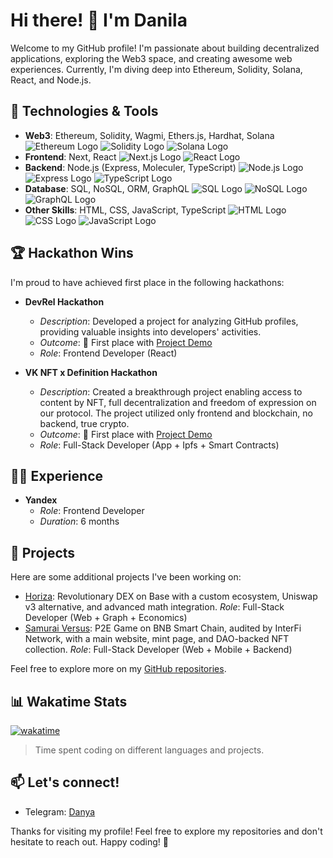 # Hi there! 👋 I'm Danila

Welcome to my GitHub profile! I'm passionate about building decentralized applications, exploring the Web3 space, and creating awesome web experiences. Currently, I'm diving deep into Ethereum, Solidity, Solana, React, and Node.js.

## 🔧 Technologies & Tools

- **Web3**: Ethereum, Solidity, Wagmi, Ethers.js, Hardhat, Solana ![Ethereum Logo](https://img.shields.io/badge/Ethereum-3C3C3D?style=for-the-badge&logo=ethereum&logoColor=white) ![Solidity Logo](https://img.shields.io/badge/Solidity-363636?style=for-the-badge&logo=solidity&logoColor=white) ![Solana Logo](https://img.shields.io/badge/Solana-262626?style=for-the-badge&logo=solana&logoColor=white)
- **Frontend**: Next, React ![Next.js Logo](https://img.shields.io/badge/Next.js-000000?style=for-the-badge&logo=next.js&logoColor=white) ![React Logo](https://img.shields.io/badge/React-20232A?style=for-the-badge&logo=react&logoColor=61DAFB)
- **Backend**: Node.js (Express, Moleculer, TypeScript) ![Node.js Logo](https://img.shields.io/badge/Node.js-339933?style=for-the-badge&logo=node.js&logoColor=white) ![Express Logo](https://img.shields.io/badge/Express-000000?style=for-the-badge&logo=express&logoColor=white) ![TypeScript Logo](https://img.shields.io/badge/TypeScript-3178C6?style=for-the-badge&logo=typescript&logoColor=white)
- **Database**: SQL, NoSQL, ORM, GraphQL ![SQL Logo](https://img.shields.io/badge/SQL-003366?style=for-the-badge&logo=mysql&logoColor=white) ![NoSQL Logo](https://img.shields.io/badge/NoSQL-4DB33D?style=for-the-badge&logo=mongodb&logoColor=white) ![GraphQL Logo](https://img.shields.io/badge/GraphQL-E10098?style=for-the-badge&logo=graphql&logoColor=white)
- **Other Skills**: HTML, CSS, JavaScript, TypeScript ![HTML Logo](https://img.shields.io/badge/HTML5-E34F26?style=for-the-badge&logo=html5&logoColor=white) ![CSS Logo](https://img.shields.io/badge/CSS3-1572B6?style=for-the-badge&logo=css3&logoColor=white) ![JavaScript Logo](https://img.shields.io/badge/JavaScript-F7DF1E?style=for-the-badge&logo=javascript&logoColor=black)

## 🏆 Hackathon Wins

I'm proud to have achieved first place in the following hackathons:

- **DevRel Hackathon**
  - *Description*: Developed a project for analyzing GitHub profiles, providing valuable insights into developers' activities.
  - *Outcome*: 🥇 First place with [Project Demo](https://www.youtube.com/watch?v=IddLAbC8w04)
  - *Role*: Frontend Developer (React)

- **VK NFT x Definition Hackathon**
  - *Description*: Created a breakthrough project enabling access to content by NFT, full decentralization and freedom of expression on our protocol. The project utilized only frontend and blockchain, no backend, true crypto.
  - *Outcome*: 🥇 First place with [Project Demo](https://www.youtube.com/watch?v=7N_apBmJgPY)
  - *Role*: Full-Stack Developer (App + Ipfs + Smart Contracts)

## 👨‍💻 Experience

- **Yandex**
  - *Role*: Frontend Developer
  - *Duration*: 6 months

## 🚀 Projects

Here are some additional projects I've been working on:

- [Horiza](https://horiza.io): Revolutionary DEX on Base with a custom ecosystem, Uniswap v3 alternative, and advanced math integration. *Role*: Full-Stack Developer (Web + Graph + Economics)
- [Samurai Versus](https://samurai-versus.io): P2E Game on BNB Smart Chain, audited by InterFi Network, with a main website, mint page, and DAO-backed NFT collection. *Role*: Full-Stack Developer (Web + Mobile + Backend)

Feel free to explore more on my [GitHub repositories](https://github.com/soul-on-you).

## 📊 Wakatime Stats

[![wakatime](https://wakatime.com/badge/user/a6b14dfb-e0a4-4615-bbb3-102ea1bd8ec6.svg)](https://wakatime.com/@a6b14dfb-e0a4-4615-bbb3-102ea1bd8ec6)

> Time spent coding on different languages and projects.

## 📫 Let's connect!

<!-- - LinkedIn: [Your LinkedIn Profile](link-to-linkedin)
- Twitter: [Your Twitter Profile](link-to-twitter) -->
- Telegram: [Danya](https://t.me/danya_vecher)
<!-- - Personal Website: [Your Portfolio](link-to-portfolio) -->

Thanks for visiting my profile! Feel free to explore my repositories and don't hesitate to reach out. Happy coding! 🚀
